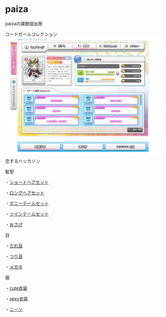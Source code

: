 # paiza
paizaの課題提出用

コードガールコレクション
![code garle](https://github.com/itc-n23019/paiza/blob/main/Screenshot%20from%202023-06-29%2013-52-04.png)
恋するハッカソン

髪型

・[ショートヘアセット](https://github.com/itc-n23019/paiza/blob/main/syo-tohea.py)

・[ロングヘアセット](https://github.com/itc-n23019/paiza/blob/main/ronguhea.py)

・[ポニーテールセット](https://github.com/itc-n23019/paiza/blob/main/poni-te-ru.py)

・[ツインテールセット](https://github.com/itc-n23019/paiza/blob/main/tuinte-ru.py)

・[おさげ](https://github.com/itc-n23019/paiza/blob/main/osage.py)

目

・[たれ目](https://github.com/itc-n23019/paiza/blob/main/tareme.py)

・[つり目](https://github.com/itc-n23019/paiza/blob/main/turime.py)

・[メガネ](https://github.com/itc-n23019/paiza/blob/main/megane.py)

服

・[cute衣装]()

・[sexy衣装]()

・[ニーソ]()
